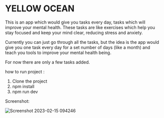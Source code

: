 <h1> YELLOW OCEAN </h1>
This is an app which would give you tasks every day, tasks which will improve your mental health. These tasks are like exercises which help you stay focused and keep your mind clear, reducing stress and anxiety.

Currently you can just go through all the tasks, but the idea is the app would give you one task every day for a set number of days (like a month) and teach you tools to improve your mental health being. 

For now there are only a few tasks added.

how to run project :

1. Clone the project 
2. npm install
3. npm run dev


Screenshot:


![Screenshot 2023-02-15 094246](https://user-images.githubusercontent.com/54243183/218929416-fc4bbb53-c802-4ea7-8d2c-a71996a0d748.png)
